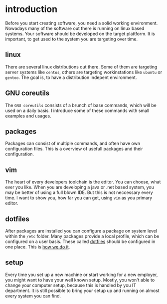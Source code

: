 # introduction 

Before you start creating software, you need a solid working environment.
Nowadays many of the software out there is running on linux based systems.
Your software should be developed on the target plattform.
It is important, to get used to the system you are targeting over time.

## linux

There are several linux distributions out there. 
Some of them are targeting server systems like `centos`,
others are targeting workinstations like `ubuntu` or `gentoo`.
The goal is, to have a distribution indepent environment.

## GNU coreutils

The `GNU coreutils` consists of a brunch of base commands, which will be used on a daily basis.
I introduce some of these commands with small examples and usages.

## packages 

Packages can consist of multiple commands, and often have own configuration files. 
This is a overview of usefull packages and their configuration.

## vim

The heart of every developers toolchain is the editor.
You can choose, what ever you like. 
When you are developing a java or .net based system, you may be better of using a full blown IDE.
But this is not neccessary every time.
I want to show you, how far you can get, using `vim` as you primary editor.

## dotfiles

After packages are installed you can configure a package on system level within the `/etc` folder.
Many packages provide a local profile, which can be configured on a user basis. 
These called [dotfiles](/environment/dotfiles) should be configured in one place.
This is [how we do it](/environment/dotfiles/script.html).

## setup

Every time you set up a new machine or start working for a new employer, you might want to have your well known setup.
Mostly, you won't able to change your computer setup, because this is handled by you IT department.
It is still possible to bring your setup up and running on almost every system you can find.
